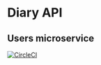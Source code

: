 # Diary API
## Users microservice
[![CircleCI](https://circleci.com/gh/rasouza/diary-api-users/tree/master.svg?style=svg)](https://circleci.com/gh/rasouza/diary-api-users/tree/master)
